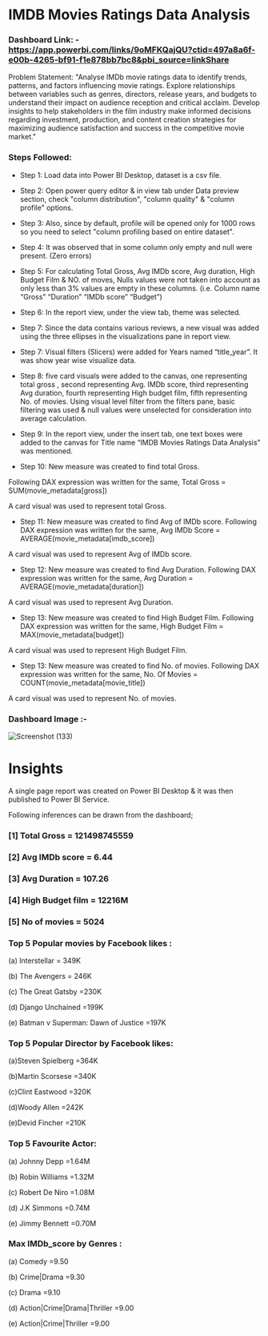 #  IMDB Movies Ratings Data Analysis

### Dashboard Link: - https://app.powerbi.com/links/9oMFKQajQU?ctid=497a8a6f-e00b-4265-bf91-f1e878bb7bc8&pbi_source=linkShare

Problem Statement: 
"Analyse IMDb movie ratings data to identify trends, patterns, and factors influencing movie ratings. Explore relationships between variables such as genres, directors, release years, and budgets to understand their impact on audience reception and critical acclaim. Develop insights to help stakeholders in the film industry make informed decisions regarding investment, production, and content creation strategies for maximizing audience satisfaction and success in the competitive movie market."

### Steps Followed:
- Step 1: Load data into Power BI Desktop, dataset is a csv file.
  
- Step 2: Open power query editor & in view tab under Data preview section, check "column distribution", "column quality" & "column profile" options.
  
- Step 3: Also, since by default, profile will be opened only for 1000 rows so you need to select "column profiling based on entire dataset".
  
- Step 4: It was observed that in some column only empty and null were present. (Zero errors)
  
- Step 5: For calculating Total Gross, Avg IMDb score, Avg duration, High Budget Film & NO. of moves, Nulls values were not taken into account as only less than 3% values are empty in these columns. (i.e. Column name “Gross” “Duration” “IMDb score” “Budget”)

- Step 6: In the report view, under the view tab, theme was selected.
  
- Step 7: Since the data contains various reviews, a new visual was added using the three ellipses in the visualizations pane in report view.
  
- Step 7: Visual filters (Slicers) were added for Years named “title_year”. It was show year wise visualize data.
  
- Step 8: five card visuals were added to the canvas, one representing total gross , second representing Avg. IMDb score, third representing Avg duration, fourth representing High budget film, fifth representing No. of movies. Using visual level filter from the filters pane, basic filtering was used & null values were unselected for consideration into average calculation.
  
- Step 9: In the report view, under the insert tab, one text boxes were added to the canvas for Title name “IMDB Movies Ratings Data Analysis” was mentioned.
  
- Step 10: New measure was created to find total Gross.
  
Following DAX expression was written for the same,
Total Gross = SUM(movie_metadata[gross])

A card visual was used to represent total Gross.

- Step 11: New measure was created to find Avg of IMDb score.
Following DAX expression was written for the same,
Avg IMDb Score = AVERAGE(movie_metadata[imdb_score])

A card visual was used to represent Avg of IMDb score.

- Step 12: New measure was created to find Avg Duration.
Following DAX expression was written for the same,
Avg Duration = AVERAGE(movie_metadata[duration])

A card visual was used to represent Avg Duration.

- Step 13: New measure was created to find High Budget Film.
Following DAX expression was written for the same,
High Budget Film = MAX(movie_metadata[budget])

A card visual was used to represent High Budget Film.


- Step 13: New measure was created to find No. of movies.
Following DAX expression was written for the same,
No. Of Movies = COUNT(movie_metadata[movie_title])

A card visual was used to represent No. of movies.


### Dashboard Image :- 

![Screenshot (133)](https://github.com/Vinayrawat1/Test/assets/151543006/194803c2-d5e2-440e-b2a3-ae0e9a4d3693)


# Insights

A single page report was created on Power BI Desktop & it was then published to Power BI Service.

Following inferences can be drawn from the dashboard;

### [1] Total Gross = 121498745559

### [2] Avg IMDb score = 6.44

### [3] Avg Duration = 107.26

### [4] High Budget film = 12216M

### [5] No of movies = 5024

### Top 5 Popular movies by Facebook likes :

(a)	Interstellar = 349K

(b)	The Avengers = 246K

(c)	The Great Gatsby =230K

(d)	Django Unchained =199K

(e)	Batman v Superman: Dawn of Justice =197K

### Top 5 Popular Director by Facebook likes:
 
 (a)Steven Spielberg =364K
 
 (b)Martin Scorsese =340K
 
 (c)Clint Eastwood =320K
 
 (d)Woody Allen =242K
 
(e)Devid Fincher =210K

### Top 5 Favourite Actor:
(a)	Johnny Depp =1.64M

(b)	Robin Williams =1.32M

(c)	Robert De Niro =1.08M

(d)	J.K Simmons =0.74M

(e)	Jimmy Bennett =0.70M

### Max IMDb_score by Genres : 

(a)	Comedy =9.50

(b)	Crime|Drama =9.30

(c)	Drama =9.10

(d)	Action|Crime|Drama|Thriller =9.00

(e)	Action|Crime|Thriller =9.00






